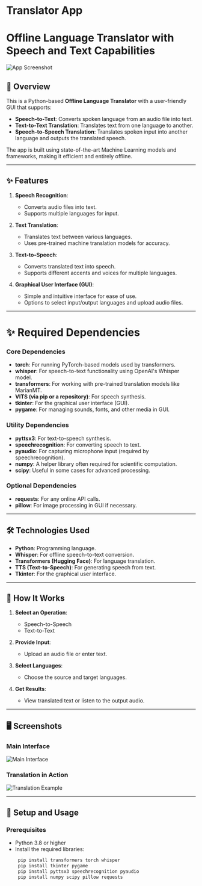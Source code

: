 # Translator App

# Offline Language Translator with Speech and Text Capabilities

![App Screenshot](![image](https://github.com/user-attachments/assets/6e8da665-9a5c-468e-a754-278821a058a0)
)

## 🌟 Overview
This is a Python-based **Offline Language Translator** with a user-friendly GUI that supports:
- **Speech-to-Text**: Converts spoken language from an audio file into text.
- **Text-to-Text Translation**: Translates text from one language to another.
- **Speech-to-Speech Translation**: Translates spoken input into another language and outputs the translated speech.

The app is built using state-of-the-art Machine Learning models and frameworks, making it efficient and entirely offline.

---

## ✨ Features
1. **Speech Recognition**:
   - Converts audio files into text.
   - Supports multiple languages for input.

2. **Text Translation**:
   - Translates text between various languages.
   - Uses pre-trained machine translation models for accuracy.

3. **Text-to-Speech**:
   - Converts translated text into speech.
   - Supports different accents and voices for multiple languages.

4. **Graphical User Interface (GUI)**:
   - Simple and intuitive interface for ease of use.
   - Options to select input/output languages and upload audio files.

---

# ✨ Required Dependencies

   ### Core Dependencies
   - **torch**: For running PyTorch-based models used by transformers.
   - **whisper**: For speech-to-text functionality using OpenAI's Whisper model.
   - **transformers**: For working with pre-trained translation models like MarianMT.
   - **VITS (via pip or a repository)**: For speech synthesis.
   - **tkinter**: For the graphical user interface (GUI).
   - **pygame**: For managing sounds, fonts, and other media in GUI.

   ### Utility Dependencies
   - **pyttsx3**: For text-to-speech synthesis.
   - **speechrecognition**: For converting speech to text.
   - **pyaudio**: For capturing microphone input (required by speechrecognition).
   - **numpy**: A helper library often required for scientific computation.
   - **scipy**: Useful in some cases for advanced processing.

   ### Optional Dependencies
   - **requests**: For any online API calls.
   - **pillow**: For image processing in GUI if necessary.

---
## 🛠️ Technologies Used
- **Python**: Programming language.
- **Whisper**: For offline speech-to-text conversion.
- **Transformers (Hugging Face)**: For language translation.
- **TTS (Text-to-Speech)**: For generating speech from text.
- **Tkinter**: For the graphical user interface.

---

## 🎯 How It Works
1. **Select an Operation**:
   - Speech-to-Speech
   - Text-to-Text

2. **Provide Input**:
   - Upload an audio file or enter text.

3. **Select Languages**:
   - Choose the source and target languages.

4. **Get Results**:
   - View translated text or listen to the output audio.

---

## 🖥️ Screenshots

### Main Interface
![Main Interface](![image](https://github.com/user-attachments/assets/de18781a-7938-42cd-a035-594ad477fad4)
)

### Translation in Action
![Translation Example](![image](https://github.com/user-attachments/assets/609dbbd1-784a-4b56-9d94-168d638c9545)
)

---

## 🚀 Setup and Usage

### Prerequisites
- Python 3.8 or higher
- Install the required libraries:
  ```bash
   pip install transformers torch whisper
   pip install tkinter pygame
   pip install pyttsx3 speechrecognition pyaudio
   pip install numpy scipy pillow requests

   


